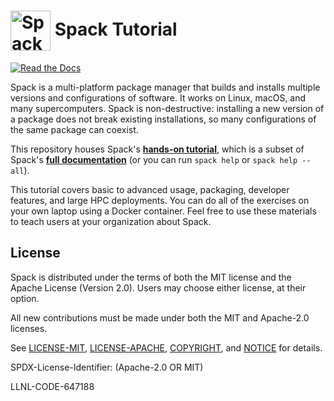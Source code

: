 # <img src="https://cdn.rawgit.com/spack/spack/develop/share/spack/logo/spack-logo.svg" width="64" valign="middle" alt="Spack"/> Spack Tutorial

[![Read the Docs](https://readthedocs.org/projects/spack-tutorial/badge/?version=ecp19)](https://spack-tutorial.readthedocs.io)

Spack is a multi-platform package manager that builds and installs multiple versions and configurations of software. It works on Linux, macOS, and many supercomputers. Spack is non-destructive: installing a new version of a package does not break existing installations, so many configurations of the same package can coexist.

This repository houses Spack's [**hands-on tutorial**](https://spack-tutorial.readthedocs.io/en/ecp19/), which is a subset of Spack's [**full documentation**](https://spack.readthedocs.io/) (or you can run `spack help` or `spack help --all`).

This tutorial covers basic to advanced usage, packaging, developer features, and large HPC deployments.  You can do all of the exercises on your own laptop using a Docker container. Feel free to use these materials to teach users at your organization about Spack.

## License

Spack is distributed under the terms of both the MIT license and the Apache License (Version 2.0). Users may choose either license, at their option.

All new contributions must be made under both the MIT and Apache-2.0 licenses.

See [LICENSE-MIT](https://github.com/spack/spack/blob/develop/LICENSE-MIT),
[LICENSE-APACHE](https://github.com/spack/spack/blob/develop/LICENSE-APACHE),
[COPYRIGHT](https://github.com/spack/spack/blob/develop/COPYRIGHT), and
[NOTICE](https://github.com/spack/spack/blob/develop/NOTICE) for details.

SPDX-License-Identifier: (Apache-2.0 OR MIT)

LLNL-CODE-647188

